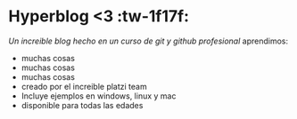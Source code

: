 # Hyperblog <3  :tw-1f17f:
*Un increible blog hecho en un curso de git y github profesional*
aprendimos:
<ul>
<li>muchas cosas</li>
<li>muchas cosas</li>
<li>muchas cosas</li>
<li>creado por el increible platzi team</li>
<li>Incluye ejemplos en windows, linux y mac</li>
<li>disponible para todas las edades</li>
</ul>

